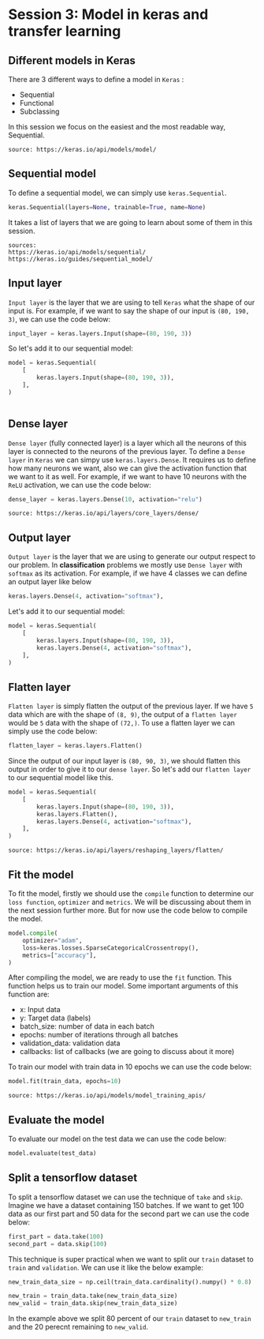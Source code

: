 # Session 3: Model in keras and transfer learning

## Different models in Keras

There are 3 different ways to define a model in `Keras` :

* Sequential
* Functional
* Subclassing

In this session we focus on the easiest and the most readable way, Sequential.

```{note}
source: https://keras.io/api/models/model/
```

## Sequential model

To define a sequential model, we can simply use `keras.Sequential`.

```python
keras.Sequential(layers=None, trainable=True, name=None)
```

It takes a list of layers that we are going to learn about some of them in this
session.

```{note}
sources:
https://keras.io/api/models/sequential/
https://keras.io/guides/sequential_model/
```

## Input layer

`Input layer` is the layer that we are using
to tell `Keras` what the shape of our input is.
For example, if we want to say the shape of our input is `(80, 190, 3)`, we can
use the code below:

```python
input_layer = keras.layers.Input(shape=(80, 190, 3))
```

So let's add it to our sequential model: 

```python
model = keras.Sequential(
    [
        keras.layers.Input(shape=(80, 190, 3)),
    ],
)
```

```{note}

```

## Dense layer

`Dense layer` (fully connected layer) is a layer which
all the neurons of this layer is connected to the neurons
of the previous layer.
To define a `Dense layer` in `Keras` we can simpy use
`keras.layers.Dense`.
It requires us to define how many neurons we want, also
we can give the activation function that we want to it as well.
For example, if we want to have 10 neurons with the `ReLU` activation,
we can use the code below:

```python
dense_layer = keras.layers.Dense(10, activation="relu")
```

```{note}
source: https://keras.io/api/layers/core_layers/dense/ 
```

## Output layer

`Output layer` is the layer that we are using to generate
our output respect to our problem.
In **classification** problems we mostly use
`Dense layer` with `softmax` as its activation.
For example, if we have 4 classes we can define an output layer like below

```python
keras.layers.Dense(4, activation="softmax"),
```

Let's add it to our sequential model:

```python
model = keras.Sequential(
    [
        keras.layers.Input(shape=(80, 190, 3)),
        keras.layers.Dense(4, activation="softmax"),
    ],
)
```

## Flatten layer

`Flatten layer` is simply flatten the output of the previous layer. 
If we have `5` data which are with the shape of `(8, 9)`, the output
of a `flatten layer` would be `5` data with the shape of `(72,)`.
To use a flatten layer we can simply use the code below:

```python
flatten_layer = keras.layers.Flatten()
```

Since the output of our input layer is `(80, 90, 3)`, we should flatten
this output in order to give it to our `dense layer`.
So let's add our `flatten layer` to our sequential model like this.

```python
model = keras.Sequential(
    [
        keras.layers.Input(shape=(80, 190, 3)),
        keras.layers.Flatten(),
        keras.layers.Dense(4, activation="softmax"),
    ],
)
```

```{note}
source: https://keras.io/api/layers/reshaping_layers/flatten/ 
```

## Fit the model

To fit the model, firstly we should use the `compile` function to determine our
`loss function`, `optimizer` and `metrics`.
We will be discussing about them in the next session further more.
But for now use the code below to compile the model.

```python
model.compile(
    optimizer="adam",
    loss=keras.losses.SparseCategoricalCrossentropy(),
    metrics=["accuracy"],
)
```

After compiling the model, we are ready to use the `fit` function.
This function helps us to train our model.
Some important arguments of this function are:

* x: Input data
* y: Target data (labels)
* batch_size: number of data in each batch
* epochs: number of iterations through all batches
* validation_data: validation data
* callbacks: list of callbacks (we are going to discuss about it more)

To train our model with train data in 10 epochs we can use the code below:

```python
model.fit(train_data, epochs=10)
```

```{note}
source: https://keras.io/api/models/model_training_apis/
```

## Evaluate the model

To evaluate our model on the test data we can use the code below:

```python
model.evaluate(test_data)
```

## Split a tensorflow dataset

To split a tensorflow dataset we can use the technique of `take` and `skip`.
Imagine we have a dataset containing 150 batches.
If we want to get 100 data as our first part and 50 data for the second part we can use the code below:

```python
first_part = data.take(100)
second_part = data.skip(100)
```

This technique is super practical when we want to split our `train` dataset to `train` and `validation`.
We can use it like the below example:

```python
new_train_data_size = np.ceil(train_data.cardinality().numpy() * 0.8)

new_train = train_data.take(new_train_data_size)
new_valid = train_data.skip(new_train_data_size)
```

In the example above we split 80 percent of our `train` dataset to `new_train`
and the 20 perecnt remaining to `new_valid`.
